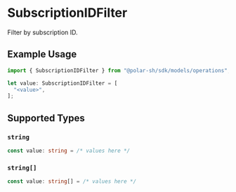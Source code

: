 # SubscriptionIDFilter

Filter by subscription ID.

## Example Usage

```typescript
import { SubscriptionIDFilter } from "@polar-sh/sdk/models/operations";

let value: SubscriptionIDFilter = [
  "<value>",
];
```

## Supported Types

### `string`

```typescript
const value: string = /* values here */
```

### `string[]`

```typescript
const value: string[] = /* values here */
```


